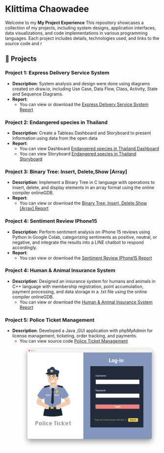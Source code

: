 # Klittima Chaowadee

Welcome to my **My Project Experience** This repository showcases a collection of my projects, including system designs, application interfaces, data visualizations, and code implementations in various programming languages. Each project includes details, technologies used, and links to the source code and r

## 📂 Projects

### Project 1: Express Delivery Service System
- **Description**: System analysis and design were done using diagrams created on draw.io, including Use Case, Data Flow, Class, Activity, State and Sequence Diagrams.
- **Report**: 
  - You can view or download the [Express Delivery Service System Report](https://github.com/anniemark2522/project-resume/blob/main/assests/files/POSTMANpdf.pdf)

### Project 2: Endangered species in Thailand
- **Description**: Create a Tableau Dashboard and Storyboard to present information using data from the open data
- **Report**: 
  - You can view Dashboard [Endangered species in Thailand Dashboard](https://public.tableau.com/app/profile/klittima.chaowadee/viz/AnimalDashBoard_17361767283310/Dashboard2)
  - You can view Storyboard [Endangered species in Thailand Storyboard](https://public.tableau.com/app/profile/klittima.chaowadee/viz/AnimalStoryBoard_17361775085950/Story1)

### Project 3: Binary Tree: Insert, Delete,Show [Array]
- **Description**: Implement a Binary Tree in C language with operations to insert, delete, and display elements in an array format using the online compiler onlineGDB.
- **Report**: 
  - You can view or download the [Binary Tree: Insert, Delete,Show [Array] Report](https://github.com/anniemark2522/project-resume/blob/main/assests/files/BinaryTree.pdf)

### Project 4: Sentiment Review IPhone15
- **Description**: Perform sentiment analysis on iPhone 15 reviews using Python in Google Colab, categorizing sentiments as positive, neutral, or negative, and integrate the results into a LINE chatbot to respond accordingly.
- **Report**: 
  - You can view or download the [Sentiment Review IPhone15 Report](https://github.com/anniemark2522/project-resume/blob/main/assests/files/TheLibrary.pdf)

### Project 4: Human & Animal Insurance System
- **Description**: Designed an insurance system for humans and animals in C++ language with membership registration, point accumulation, payment processing, and data storage in a .txt file using the online compiler onlineGDB.
  - You can view or download the [Human & Animal Insurance System Report](https://github.com/anniemark2522/project-resume/blob/main/assests/files/Insurance.pdf)

### Project 5: Police Ticket Management
- **Description**: Developed a Java ,GUI application with phpMyAdmin for license management, ticketing, order tracking, and payments.
  - You can view source code [Police Ticket Management](https://github.com/anniemark2522/project-resume/blob/main/myapp/nbproject)
![Login Page](https://github.com/anniemark2522/project-resume/blob/main/assests/images/login.png)
